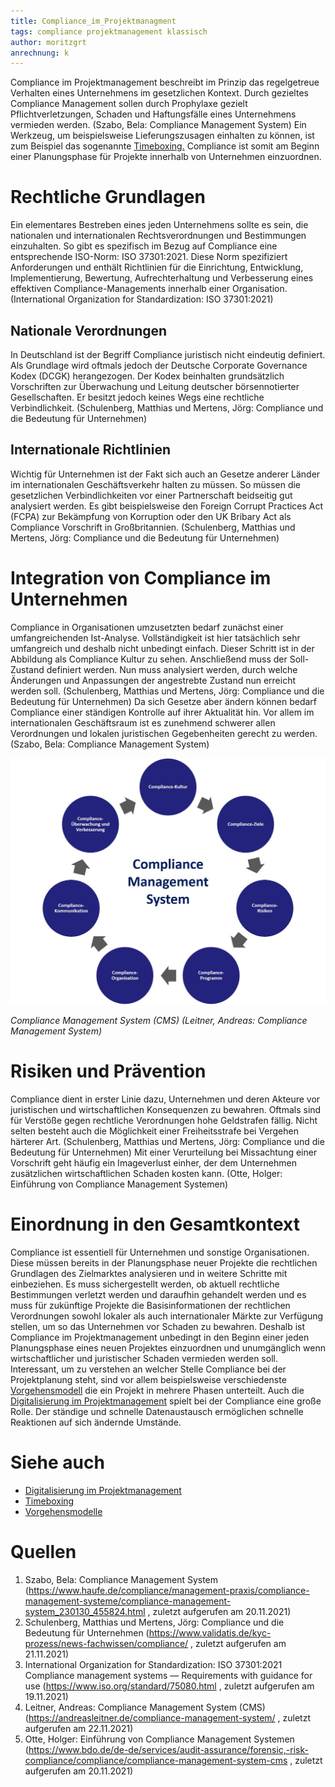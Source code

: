 ```yaml
---
title: Compliance_im_Projektmanagment
tags: compliance projektmanagement klassisch
author: moritzgrt
anrechnung: k
---
```


Compliance im Projektmanagement beschreibt im Prinzip das regelgetreue Verhalten eines Unternehmens im gesetzlichen Kontext. Durch gezieltes Compliance Management sollen durch Prophylaxe gezielt Pflichtverletzungen, Schaden und Haftungsfälle eines Unternehmens vermieden werden. (Szabo, Bela: Compliance Management System) Ein Werkzeug, um beispielsweise Lieferungszusagen einhalten zu können, ist zum Beispiel das sogenannte [Timeboxing.](https://github.com/MartinEnders/ManagingProjectsSuccessfully.github.io/blob/main/kb/Timeboxing.md) Compliance ist somit am Beginn einer Planungsphase für Projekte innerhalb von Unternehmen einzuordnen.


# Rechtliche Grundlagen

Ein elementares Bestreben eines jeden Unternehmens sollte es sein, die nationalen und internationalen Rechtsverordnungen und Bestimmungen einzuhalten. So gibt es spezifisch im Bezug auf Compliance eine entsprechende ISO-Norm: ISO 37301:2021. Diese Norm spezifiziert Anforderungen und enthält Richtlinien für die Einrichtung, Entwicklung, Implementierung, Bewertung, Aufrechterhaltung und Verbesserung eines effektiven Compliance-Managements innerhalb einer Organisation. (International Organization for Standardization: ISO 37301:2021)
## Nationale Verordnungen
In Deutschland ist der Begriff Compliance juristisch nicht eindeutig definiert. Als Grundlage wird oftmals jedoch der Deutsche Corporate Governance Kodex (DCGK) herangezogen. Der Kodex beinhalten grundsätzlich Vorschriften zur Überwachung und Leitung deutscher börsennotierter Gesellschaften. Er besitzt jedoch keines Wegs eine rechtliche Verbindlichkeit. (Schulenberg, Matthias und Mertens, Jörg: Compliance und die Bedeutung für Unternehmen)
## Internationale Richtlinien
Wichtig für Unternehmen ist der Fakt sich auch an Gesetze anderer Länder im internationalen Geschäftsverkehr halten zu müssen. So müssen die gesetzlichen Verbindlichkeiten vor einer Partnerschaft beidseitig gut analysiert werden. Es gibt beispielsweise den Foreign Corrupt Practices Act (FCPA) zur Bekämpfung von Korruption oder den UK Bribary Act als Compliance Vorschrift in Großbritannien. (Schulenberg, Matthias und Mertens, Jörg: Compliance und die Bedeutung für Unternehmen)
 
# Integration von Compliance im Unternehmen

Compliance in Organisationen umzusetzten bedarf zunächst einer umfangreichenden Ist-Analyse. Vollständigkeit ist hier tatsächlich sehr umfangreich und deshalb nicht unbedingt einfach. Dieser Schritt ist in der Abbildung als Compliance Kultur zu sehen. Anschließend muss der Soll-Zustand definiert werden. Nun muss analysiert werden, durch welche Änderungen und Anpassungen der angestrebte Zustand nun erreicht werden soll. (Schulenberg, Matthias und Mertens, Jörg: Compliance und die Bedeutung für Unternehmen) Da sich Gesetze aber ändern können bedarf Compliance einer ständigen Kontrolle auf ihrer Aktualität hin. Vor allem im internationalen Geschäftsraum ist es zunehmend schwerer allen Verordnungen und lokalen juristischen Gegebenheiten gerecht zu werden. (Szabo, Bela: Compliance Management System)

![CMS](Compliance_im_Projektmanagment/Compliance-Management-System-CMS.jpg)

*Compliance Management System (CMS) (Leitner, Andreas: Compliance Management System)*

# Risiken und Prävention

Compliance dient in erster Linie dazu, Unternehmen und deren Akteure vor juristischen und wirtschaftlichen Konsequenzen zu bewahren. Oftmals sind für Verstöße gegen rechtliche Verordnungen hohe Geldstrafen fällig. Nicht selten besteht auch die Möglichkeit einer Freiheitsstrafe bei Vergehen härterer Art. (Schulenberg, Matthias und Mertens, Jörg: Compliance und die Bedeutung für Unternehmen) Mit einer Verurteilung bei Missachtung einer Vorschrift geht häufig ein Imageverlust einher, der dem Unternehmen zusätzlichen wirtschaftlichen Schaden kosten kann. (Otte, Holger: Einführung von Compliance Management Systemen)

# Einordnung in den Gesamtkontext

Compliance ist essentiell für Unternehmen und sonstige Organisationen. Diese müssen bereits in der Planungsphase neuer Projekte die rechtlichen Grundlagen des Zielmarktes analysieren und in weitere Schritte mit einbeziehen. Es muss sichergestellt werden, ob aktuell rechtliche Bestimmungen verletzt werden und daraufhin gehandelt werden und es muss für zukünftige Projekte die Basisinformationen der rechtlichen Verordnungen sowohl lokaler als auch internationaler Märkte zur Verfügung stellen, um so das Unternehmen vor Schaden zu bewahren. Deshalb ist Compliance im Projektmanagement unbedingt in den Beginn einer jeden Planungsphase eines neuen Projektes einzuordnen und unumgänglich wenn wirtschaftlicher und juristischer Schaden vermieden werden soll. Interessant, um zu verstehen an welcher Stelle Compliance bei der Projektplanung steht, sind vor allem beispielsweise verschiedenste [Vorgehensmodell](https://github.com/MartinEnders/ManagingProjectsSuccessfully.github.io/blob/main/kb/Vorgehensmodelle.md) die ein Projekt in mehrere Phasen unterteilt. Auch die [Digitalisierung im Projektmanagement](https://github.com/MartinEnders/ManagingProjectsSuccessfully.github.io/blob/main/kb/Digitalisierung_im_PM.md) spielt bei der Compliance eine große Rolle. Der ständige und schnelle Datenaustausch ermöglichen schnelle Reaktionen auf sich ändernde Umstände.
# Siehe auch

* [Digitalisierung im Projektmanagement](https://github.com/MartinEnders/ManagingProjectsSuccessfully.github.io/blob/main/kb/Digitalisierung_im_PM.md)
* [Timeboxing](https://github.com/MartinEnders/ManagingProjectsSuccessfully.github.io/blob/main/kb/Timeboxing.md)
* [Vorgehensmodelle](https://github.com/MartinEnders/ManagingProjectsSuccessfully.github.io/blob/main/kb/Vorgehensmodelle.md)

# Quellen

1. Szabo, Bela: Compliance Management System (https://www.haufe.de/compliance/management-praxis/compliance-management-systeme/compliance-management-system_230130_455824.html , zuletzt aufgerufen am 20.11.2021)
2. Schulenberg, Matthias und Mertens, Jörg: Compliance und die Bedeutung für Unternehmen (https://www.validatis.de/kyc-prozess/news-fachwissen/compliance/ , zuletzt aufgerufen am 21.11.2021)
3. International Organization for Standardization: ISO 37301:2021
Compliance management systems — Requirements with guidance for use (https://www.iso.org/standard/75080.html , zuletzt aufgerufen am 19.11.2021)
4. Leitner, Andreas: Compliance Management System (CMS) (https://andreasleitner.de/compliance-management-system/ , zuletzt aufgerufen am 22.11.2021)
5. Otte, Holger: Einführung von Compliance Management Systemen (https://www.bdo.de/de-de/services/audit-assurance/forensic,-risk-compliance/compliance/compliance-management-system-cms , zuletzt aufgerufen am 20.11.2021)




